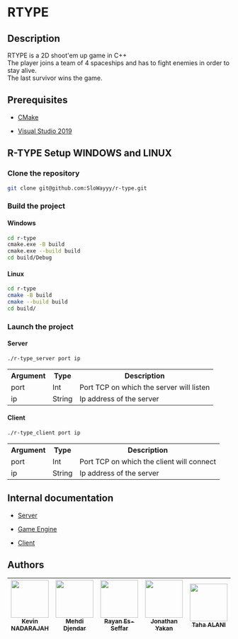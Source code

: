 # RTYPE

## Description

RTYPE is a 2D shoot'em up game in C++<br>
The player joins a team of 4 spaceships and has to fight enemies in order to stay alive.<br>
The last survivor wins the game.

## Prerequisites

- [CMake](https://cmake.org/download/)

- [Visual Studio 2019](https://visualstudio.microsoft.com/fr/downloads/)

##  R-TYPE Setup WINDOWS and LINUX

### Clone the repository

```bash
git clone git@github.com:SloWayyy/r-type.git
```

### Build the project

#### Windows


```bash
cd r-type
cmake.exe -B build
cmake.exe --build build
cd build/Debug
```

#### Linux

```bash
cd r-type
cmake -B build
cmake --build build
cd build/
```

### Launch the project

#### Server

```bash
./r-type_server port ip
```

<table>
  <tr>
    <th>Argument</th>
    <th>Type</th>
    <th>Description</th>
  </tr>
  <tr>
    <td>port</td>
    <td>Int</td>
    <td>Port TCP on which the server will listen</td>
  </tr>
  <tr>
    <td>ip</td>
    <td>String</td>
    <td>Ip address of the server</td>
  </tr>
</table>


#### Client

```bash
./r-type_client port ip
```

<table>
  <tr>
    <th>Argument</th>
    <th>Type</th>
    <th>Description</th>
  </tr>
  <tr>
    <td>port</td>
    <td>Int</td>
    <td>Port TCP on which the client will connect</td>
  </tr>
  <tr>
    <td>ip</td>
    <td>String</td>
    <td>Ip address of the server</td>
  </tr>

</table>

## Internal documentation

- [Server](server/Readme.md)

- [Game Engine](ecs/Readme.md)

- [Client](client/Readme.md)

## Authors

| [<img src="https://github.com/kvn703.png?size=85" width=85><br><sub>Kevin NADARAJAH</sub>](https://github.com/kvn703) | [<img src="https://github.com/SloWayyy.png?size=85" width=85><br><sub>Mehdi Djendar</sub>](https://github.com/SloWayyy) | [<img src="https://github.com/Sloyi.png?size=85" width=85><br><sub>Rayan Es-Seffar</sub>](https://github.com/Sloyi) | [<img src="https://github.com/JonathanYakan.png?size=85" width=85><br><sub>Jonathan Yakan</sub>](https://github.com/JonathanYakan) | [<img src="https://github.com/Tahalani.png?size=85" width=85><br><sub>Taha ALANI</sub>](https://github.com/Tahalani) |
|:-----------------------------------------------------------------------------------------------------------------------:|:-----------------------------------------------------------------------------------------------------------------------:|:-------------------------------------------------------------------------------------------------------------------:|:----------------------------------------------------------------------------------------------------------------------------------:|:--------------------------------------------------------------------------------------------------------------:|
